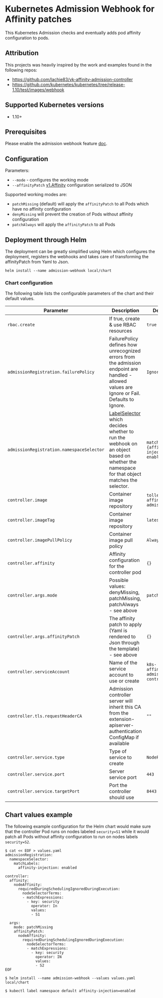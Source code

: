 # Kubernetes Admission Webhook for Affinity patches

This Kubernetes Admission checks and eventually adds pod affinity configuration to pods.

## Attribution

This projects was heavily inspired by the work and examples found in the following repos:
* https://github.com/lachie83/vk-affinity-admission-controller
* https://github.com/kubernetes/kubernetes/tree/release-1.10/test/images/webhook

## Supported Kubernetes versions

* 1.10+

## Prerequisites
Please enable the admission webhook feature
[doc](https://kubernetes.io/docs/admin/extensible-admission-controllers/#enable-external-admission-webhooks).

## Configuration

Parameters:
* `--mode` - configures the working mode
* `--affinityPatch` [v1.Affinity](https://v1-10.docs.kubernetes.io/docs/reference/generated/kubernetes-api/v1.10/#affinity-v1-core) configuration serialized to JSON

Supported working modes are:

* ``patchMissing`` (default) will apply the ``affinityPatch`` to all Pods which have no affinity configuration
* ``denyMissing`` will prevent the creation of Pods without affinity configuration
* ``patchAlways`` will apply the ``affinityPatch`` to all Pods

## Deployment through Helm

The deployment can be greatly simplified using Helm which configures the deployment, registers the webhooks and takes care of transforming the affinityPatch from Yaml to Json.

```
helm install --name admission-webhook local/chart
```

### Chart configuration

The following table lists the configurable parameters of the chart and their default values.

Parameter | Description | Default
--------- | ----------- | -------
`rbac.create` | If true, create & use RBAC resources | `true`
`admissionRegistration.failurePolicy` | FailurePolicy defines how unrecognized errors from the admission endpoint are handled - allowed values are Ignore or Fail. Defaults to Ignore. | `Ignore`
`admissionRegistration.namespaceSelector` | [LabelSelector](https://kubernetes.io/docs/reference/generated/kubernetes-api/v1.10/#labelselector-v1-meta) which decides whether to run the webhook on an object based on whether the namespace for that object matches the selector. |  `matchLabels: {affinity-injection: enabled}`
`controller.image`  | Container image repository | `tolleiv/k8s-affinity-admission`
`controller.imageTag` | Container image repository | `latest`
`controller.imagePullPolicy` | Container image pull policy | `Always`
`controller.affinity` | Affinity configuration for the controller pod |  `{}`
`controller.args.mode` | Possible values: denyMissing, patchMissing, patchAlways - see above | `patchMissing`
`controller.args.affinityPatch` | The affinity patch to apply (Yaml is rendered to Json through the template) - see above | `{}`
`controller.serviceAccount` | Name of the service account to use or create | `k8s-affinity-admission-controller` 
`controller.tls.requestHeaderCA` | Admission controller server will inherit this CA from the extension-apiserver-authentication ConfigMap if available | `""`
`controller.service.type` | Type of service to create | `NodePort`
`controller.service.port` | Server service port | `443`
`controller.service.targetPort` | Port the controller should use | `8443`


## Chart values example

The following example configuration for the Helm chart would make sure that the controller Pod runs on nodes labeled `security=S1` while it would patch all Pods without affinity configuration to run on nodes labels `security=S2`.

```
$ cat << EOF > values.yaml
admissionRegistration:
  namespaceSelector:
    matchLabels:
      affinity-injection: enabled

controller:
  affinity:
    nodeAffinity:
      requiredDuringSchedulingIgnoredDuringExecution:
        nodeSelectorTerms:
        - matchExpressions:
          - key: security
            operator: In
            values:
            - S1

  args:
    mode: patchMissing
    affinityPatch:
      nodeAffinity:
        requiredDuringSchedulingIgnoredDuringExecution:
          nodeSelectorTerms:
          - matchExpressions:
            - key: security
              operator: IN
              values:
              - S2
EOF

$ helm install --name admission-webhook --values values.yaml local/chart

$ kubectl label namespace default affinity-injection=enabled
```
